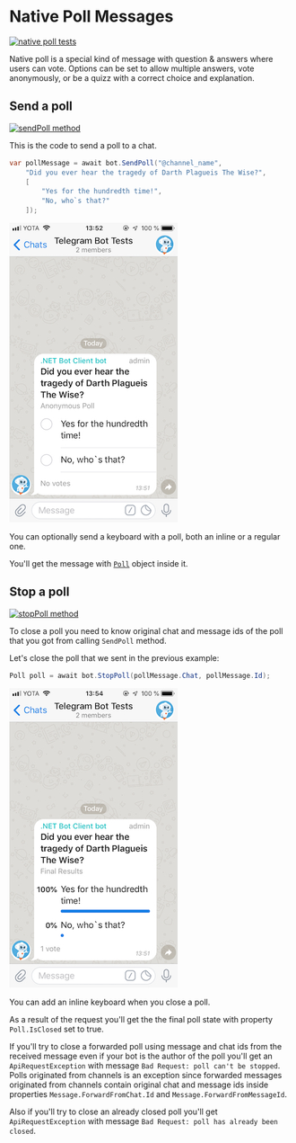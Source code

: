 # Native Poll Messages

[![native poll tests](https://img.shields.io/badge/Examples-Native_Polls-green.svg?style=flat-square)](https://github.com/TelegramBots/Telegram.Bot/blob/master/test/Telegram.Bot.Tests.Integ/Polls/AnonymousPollTests.cs)

Native poll is a special kind of message with question & answers where users can vote. Options can be set to allow multiple answers, vote anonymously, or be a quizz with a correct choice and explanation.

## Send a poll

[![sendPoll method](https://img.shields.io/badge/Bot_API_method-sendPoll-blue.svg?style=flat-square)](https://core.telegram.org/bots/api#sendpoll)

This is the code to send a poll to a chat.

```c#
var pollMessage = await bot.SendPoll("@channel_name",
    "Did you ever hear the tragedy of Darth Plagueis The Wise?",
    [
        "Yes for the hundredth time!",
        "No, who`s that?"
    ]);
```

![native poll](../docs/shot-native_poll_msg.jpeg)

You can optionally send a keyboard with a poll, both an inline or a regular one.

You'll get the message with [`Poll`](https://github.com/TelegramBots/Telegram.Bot/blob/master/src/Telegram.Bot/Types/Poll.cs) object inside it.

## Stop a poll

[![stopPoll method](https://img.shields.io/badge/Bot_API_method-stopPoll-blue.svg?style=flat-square)](https://core.telegram.org/bots/api#stoppoll)

To close a poll you need to know original chat and message ids of the poll that you got from calling `SendPoll` method.

Let's close the poll that we sent in the previous example:

```c#
Poll poll = await bot.StopPoll(pollMessage.Chat, pollMessage.Id);
```

![closed native poll](../docs/shot-native_poll_closed.jpeg)

You can add an inline keyboard when you close a poll.

As a result of the request you'll get the the final poll state with property `Poll.IsClosed` set to true.

If you'll try to close a forwarded poll using message and chat ids from the received message even if your bot is the author of the poll you'll get an `ApiRequestException` with message `Bad Request: poll can't be stopped`. Polls originated from channels is an exception since forwarded messages originated from channels contain original chat and message ids inside properties `Message.ForwardFromChat.Id` and `Message.ForwardFromMessageId`.

Also if you'll try to close an already closed poll you'll get `ApiRequestException` with message `Bad Request: poll has already been closed`.
